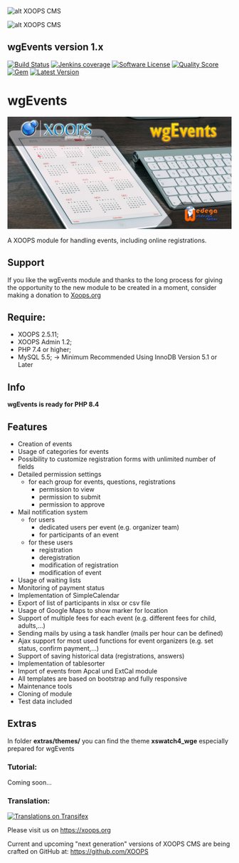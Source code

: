 ![alt XOOPS CMS](https://xoops.org/images/logoXoops4GithubRepository.png)

![alt XOOPS CMS](https://xoops.org/images/logoXoopsPhp8.png)


## wgEvents version 1.x

[![Build Status](https://scrutinizer-ci.com/g/ggoffy/wgevents/badges/build.png?b=master)](https://travis-ci.org/ggoffy/wgevents)
[![Jenkins coverage](https://img.shields.io/jenkins/c/https/jenkins.qa.ubuntu.com/address-book-service-utopic-i386-ci.svg)](https://github.com/XoopsModules25x/wgevents)
[![Software License](https://img.shields.io/badge/license-GPL-brightgreen.svg?style=flat)](docs/license.txt)
[![Quality Score](https://img.shields.io/scrutinizer/g/ggoffy/wgblocks.svg?style=flat)](https://scrutinizer-ci.com/g/ggoffy/wgevents)
[![Gem](https://img.shields.io/gem/dt/rails.svg)](XoopsModules25x/wgevents)
[![Latest Version](https://img.shields.io/github/release/XoopsModules25x/wgevents.svg?style=flat)](https://github.com/XoopsModules25x/wgevents/releases/latest)

# wgEvents

![module image](./assets/images/wgevents.jpg)

A XOOPS module for handling events, including online registrations.

## Support

If you like the wgEvents module and thanks to the long process for giving the opportunity to the new module to be created in a moment, consider making a donation to <a href="https://xoops.org/modules/xdonations/" target="_blank" title="Donate to Xoops">Xoops.org</a>

## Require:
- XOOPS 2.5.11;
- XOOPS Admin 1.2;
- PHP 7.4 or higher;
- MySQL 5.5; -> Minimum Recommended Using InnoDB Version 5.1 or Later

## Info

**wgEvents is ready for PHP 8.4**

## Features
- Creation of events
- Usage of categories for events
- Possibility to customize registration forms with unlimited number of fields
- Detailed permission settings
    - for each group for events, questions, registrations
        - permission to view
        - permission to submit
        - permission to approve
- Mail notification system
    - for users
        - dedicated users per event (e.g. organizer team)
        - for participants of an event
    - for these users
        - registration
        - deregistration
        - modification of registration
        - modification of event
- Usage of waiting lists
- Monitoring of payment status
- Implementation of SimpleCalendar
- Export of list of participants in xlsx or csv file
- Usage of Google Maps to show marker for location
- Support of multiple fees for each event (e.g. different fees for child, adults,...)
- Sending mails by using a task handler (mails per hour can be defined)
- Ajax support for most used functions for event organizers (e.g. set status, confirm payment,...)
- Support of saving historical data (registrations, answers)
- Implementation of tablesorter
- Import of events from Apcal und ExtCal module
- All templates are based on bootstrap and fully responsive
- Maintenance tools
- Cloning of module
- Test data included

## Extras

In folder **extras/themes/** you can find the theme **xswatch4_wge** especially prepared for wgEvents

### Tutorial:
Coming soon...

### Translation:
[![Translations on Transifex](https://xoops.org/images/translations-transifex-blue.svg)](https://www.transifex.com/xoops)

Please visit us on https://xoops.org

Current and upcoming "next generation" versions of XOOPS CMS are being crafted on GitHub at: https://github.com/XOOPS
